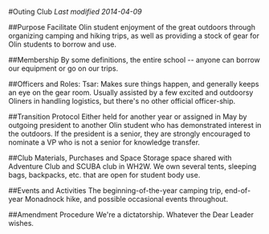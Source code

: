 #Outing Club
*Last modified 2014-04-09*

##Purpose
Facilitate Olin student enjoyment of the great outdoors through organizing camping and hiking trips, as well as providing a stock of gear for Olin students to borrow and use.

##Membership
By some definitions, the entire school -- anyone can borrow our equipment or go on our trips.

##Officers and Roles:
Tsar:  Makes sure things happen, and generally keeps an eye on the gear room.  Usually assisted by a few excited and outdoorsy Oliners in handling logistics, but there's no other official officer-ship.

##Transition Protocol
Either held for another year or assigned in May by outgoing president to another Olin student who has demonstrated interest in the outdoors.  If the president is a senior, they are strongly encouraged to nominate a VP who is not a senior for knowledge transfer.

##Club Materials, Purchases and Space
Storage space shared with Adventure Club and SCUBA club in WH2W.  We own several tents, sleeping bags, backpacks, etc. that are open for student body use.

##Events and Activities
The beginning-of-the-year camping trip, end-of-year Monadnock hike, and possible occasional events throughout.

##Amendment Procedure
We're a dictatorship.  Whatever the Dear Leader wishes.
